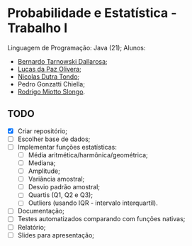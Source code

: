 # Probabilidade e Estatística - Trabalho I

Linguagem de Programação: Java (21);
Alunos:
- [Bernardo Tarnowski Dallarosa](https://github.com/bernardotdallarosa);
- [Lucas da Paz Olivera](https://github.com/xLucaspx);
- [Nicolas Dutra Tondo](https://github.com/NicolasTondo);
- Pedro Gonzatti Chiella;
- [Rodrigo Miotto Slongo](https://github.com/Slongo11).

## TODO

- [x] Criar repositório;
- [ ] Escolher base de dados;
- [ ] Implementar funções estatísticas:
  - [ ] Média aritmética/harmônica/geométrica;
  - [ ] Mediana;
  - [ ] Amplitude;
  - [ ] Variância amostral;
  - [ ] Desvio padrão amostral;
  - [ ] Quartis (Q1, Q2 e Q3);
  - [ ] Outliers (usando IQR - intervalo interquartil).
- [ ] Documentação;
- [ ] Testes automatizados comparando com funções nativas;
- [ ] Relatório;
- [ ] Slides para apresentação;
